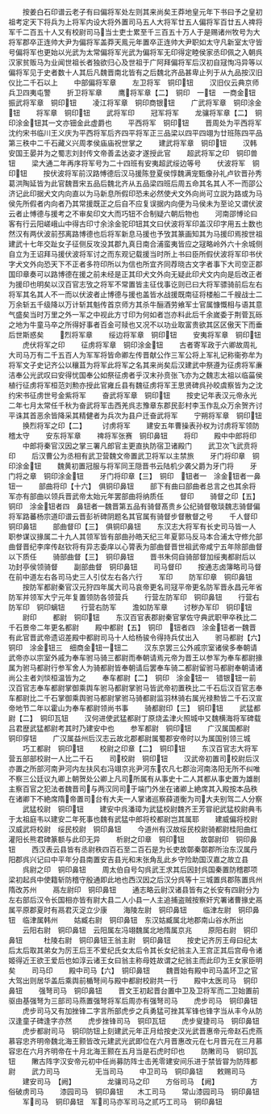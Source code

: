 <!-- { "loadSidebar": true } -->
　　按姜白石印谱云老子有曰偏将军处左则其来尚矣王莽地皇元年下书曰予之皇初祖考定天下将兵为上将军内设大将外置司马五人大将军廿五人偏将军百廿五人禆将军千二百五十人又有校尉司马当士吏士累至千三百五十万人于是赐诸州牧号为大将军郡卒正连帅大尹为偏将军盖莽天鳯元年置卒正连帅大尹职如太守凡新室太守皆号偏将军也更始以光武为太常偏将军光武为偏将军无印得定睦侯家丞印佩之入朝呉汉家贫贩马为业闻世祖长者独欲归心及世祖于广阿拜偏将军后汉初自冦恂冯异等以偏将军见于史者数十人其后凡魏晋南北皆有之后魏北齐品甚卑止列于从九品按汉旧仪比二千石以上
　　中部偏将军章
　　左卫将军　铜印钮
　　汉旧仪云典京师兵卫四夷屯警
　　折卫将军章
　　鹰将军章【二】　铜印　一钮　一商金钮振武将军章　铜印钮
　　凌江将军章　铜印商银钮
　　广武将军章　铜印涂金钮
　　将军章　铜印钮
　　武将军印
　　冠军将军
　　龙骧将军章【二】　铜印涂金钮其一文亦钿金此虚爵也
　　平西将军　铜印钮
　　晋周处为平西将军沈约宋书临川王义庆为平西将军后齐四平将军正三品梁以四平四翊为廿班陈四平品第三秩中二千石藏义兴周孝侯庙庙祝世掌之
　　建武将军章　铜印钮
　　汉韩安国王晏并为之蜀志刘封传文帝善孟达姿才遂授此官
　　超武将军之印　铜印兽钮
　　梁大通二年再序将军号为二十四班有安夷超武绥边等号
　　伏波将军　铜印钮
　　按伏波将军前汉路愽德后汉马援陈登夏侯惇魏满宠甄像孙礼卢钦晋孙秀葛洪陶延皆为此官魏晋宋五品后魏北齐从五品梁四班后周五命其名其人不一而邵公济记此印据犬文内向直以为马新息所假印恐未必然使犬文外向尚可立説为路或为马侯先所假者内向者乃其常援既正之后自不应复误据内向便为马侯未为至论又谓伏波云者止愽德与援考之不审矣印文大而巧钮不合制疑六朝后物也
　　河南邵愽论曰客有行云阳嵯峨山中得古印寸余涂金驼印钮其文曰伏波将军印盖汉印字用五土数也然汉有两伏波前邳离路博德也后将军新息马援也予攷其篆画知其为马援印焉按世祖建武十七年交趾女子征侧反攻没其郡九真日南合浦蛮夷皆应之冦略岭外六十余城侧自立为王诏拜马援伏波将军讨之而东观记载援当时所上书曰臣所假伏波将军印书伏字犬文外向恐天下不正者多符印所以为信也所宜齐同荐晓古文字者事下大司空正郡国印章奏可以路博德在援之前未经是正其印犬文外向无疑此印犬文内向是后改正者为援印也明矣以汉百官志攷之将军不常置皆主征伐事讫则已曰大将军骠骑前后左右将军其名其人不一而以伏波者止博德与援也盖皆水战援既南征将楼船二千艘战士二万余斩五千级降以万计斩其魁传首京师方其杀牛酾酒劳飨军士官属慷慨相与语其意气盛矣当时万里之外一军之中视此方寸印为何如者岂亦料此后千余嵗委于荆菅瓦砾之地为牛童马卒之所得好事者百金可赎也又况不以功业取富贵欲其区区傲天下而垂后世斯惑矣
　　烈将军章
　　绥边将军章　铜印钮
　　安夷将军章　铜印钮
　　虎伏将军之印
　　征虏将军章　铜印涂金钮
　　古者寄军政于六卿故周礼大司马万有二千五百人为军军将皆命卿左传晋献公作三军公将上军礼记称衞弥牟为将军文子史记齐公以穰苴为将军此将军之名其来尚矣后汉建武中祭遵为征虏将军亷洁奉公光武叹曰安得忧国奉公如祭征虏者乎汉末孙贲张飞亦为之魏志太祖以临菑侯植行征虏将军桓范刘勲亦授此官雍丘县有魏征虏将军王思贤碑呉孙皎虞察皆为之沈约宋书征虏世号金紫将军
　　奋武将军章　铜印钮
　　按史记年表汉元帝永光二年七月太常任千秋为奋武将军击西羌呉志豫章东郡民彭村李玉作乱众万余贺齐讨平诛其首恶余皆降采其精健者为兵次为县户迁奋武将军
　　宁朔将军章　铜印钮
　　换烈将军之印【二】
　　讨虏将军
　　建安五年曹操表孙权为讨虏将军领防稽太守
　　安东将军章
　　禆将军张赛　铜印鼻钮
　　将印
　　殿中中郎将印
　　中郎将秦官汉因之掌三署凡郎官主更直执防宿卫诸殿门
　　武卫次飞武贲将印
　　后汉曹公为丞相有武卫营魏文帝置武卫将军以主禁旅
　　牙门将印章　铜印涂金钮
　　魏黄初置冠服与将军同王隠晋书云陆机少袭父爵为牙门将
　　牙门将之章　铜印涂金钮
　　牙门将印章【三】　铜印　钮者一　涂金钮者一鼻钮一
　　部曲将印【十六】　俱铜印鼻钮
　　部下有曲曰部曲者总言之也其余将军亦有部曲以领兵晋武帝太始元年罢部曲将纳质任
　　督印
　　骑督之印【五】　铜印　涂金钮者四　鼻钮者一魏晋第五品有骑督髙贵乡公纪骑督敬琰魏志骑督偏将军路蕃杨宗道印谱云晋彭祈碑阴题名其官属有骑督步督散督之号
　　千人督印　铜印鼻钮
　　部曲督印【三】　俱铜印鼻钮
　　东汉志大将军有长史司马皆一人职参谋议掾属二十九人其领军皆有部曲孙皓天纪三年夏郭马反马本合浦太守修允部曲督晋纪李庠传赵钦将有异志委庠以心膂表为部曲督晋世祖武帝咸宁五年除部曲督以下质任
　　骑部曲督【三】　铜印鼻钮
　　晋书朱伺自骑部督加绥夷都尉后以功封亭侯领骑督
　　副部曲督　铜印鼻钮
　　司马督印
　　按通志卤簿略司马督在前中道左右各司马史三人引仗左右各六行
　　军印
　　防军印章　铜印鼻钮
　　按防军都尉秦官汉元狩四年属大司马哀帝更名司冦平帝更名防军晋永昌元年省防军并领军大宁元年复置领防各领营兵
　　行营左防军印　铜印鼻钮
　　行营右防军印　铜印螭钮
　　行营右防军
　　澹如防军章
　　讨秽办军印　铜印钮
　　尉印
　　都尉　铜印钮
　　东汉百官表郡尉秦官掌佐守典武职甲卒秩比二千石景帝二年更名都尉
　　殿中都尉【五】　铜印　钮者四　涂金钮者一魏晋有此官晋武帝遗诏差殿中都尉司马十人给杨骏令得持兵仗出入
　　驸马都尉【六】　铜印　涂金钮三　细商金钮一钮二
　　汉东京罢三公外戚宗室诸侯多奉朝请武帝亦以宗室外戚为奉车驸马骑三都尉而奉朝请焉元帝为晋王以参军为奉车都尉掾属为驸马都尉行参军舍人为骑都尉皆奉朝请后罢奉车骑二都尉留驸马都尉奉朝请诸尚公主者刘惔桓温皆为之
　　奉车都尉【二】　铜印　涂金钮一　错银钮一前汉百官志奉车都尉掌御乘舆车驸马都尉掌驸马皆武帝初置秩比二千石后汉百官志奉车都尉比二千石掌御乘舆驸马都尉掌驸马骑都尉监羽林骑右属光禄勲皆二千石汉宣帝地节二年以霍山为奉车都尉领尚书事
　　骑都尉印【三】　铜印钮
　　武猛都尉【二】　铜印瓦钮
　　汉何进使武猛都尉丁原烧孟津火照城中又魏横海将军碑载吕君歴武猛都尉考其时乃建安中也
　　参军都尉　铜印钮
　　广汉属国都尉　铜印穿钮
　　广汉属益州后汉志云故北郡都尉属蜀郡安帝时以为属国别领三城
　　巧工都尉　铜印钮
　　校尉之印章【二】　铜印钮
　　东汉百官志大将军营五部部校尉一人比二千石
　　司校尉　铜印钮
　　汉武帝初置司校尉后汉亦置之所部河南尹河内左扶风右冯翊京兆尹河东农凡七郡治河南洛阳无所不纠唯不察三公廷议九卿上朝贺处公卿上凡司所属有从事史十二人其都从事史置为雄剧主察百官之犯法者魏晋司与两汉同司于端门外坐在诸卿上絶席其入殿按本品秩在诸卿下不絶席隋帝置司台有大夫一人掌诸巡察薛道衡为司大夫别驾二人分察
　　武猛校尉　铜印钮
　　建安中呉潘璋为武猛校尉魏齐王芳甞祀武猛校尉典韦于太祖庭韦以建安二年死事也魏有武猛中郎将校都尉岂其属耶
　　建威偏将校尉　汉威武将校尉　绥民校尉　铜印鼻钮
　　今道州有汉故绥民校尉骑都尉桂阳曲红灌阳长熊君碑篆额与此印无异
　　析尉之印章　铜印钮
　　故鄣尉印　铜印鼻钮
　　西汉表云县皆有丞尉秩四百石至二百石是为长吏故鄣秦鄣郡所治东汉属丹阳郡呉兴记曰中平年分县南置安吉县光和末张角乱此乡守险助国汉嘉之故立县
　　呉尉之印　铜印鼻钮
　　周太伯自号勾呉武王求其后因封呉国秦置防稽郡项梁初起呉中使籍斩防稽守殷通即此地也西汉因之后汉分呉等十三城置呉郡陈置呉州隋改苏州
　　鬲左尉印　铜印鼻钮
　　通志略云尉汉诸县皆有之长安有四尉分为左右部后汉令长国相亦皆有尉大县二人小县一人主追捕盗贼按察奸宄署诸曹掾史鬲属平原郡夏时有鬲君灭浞立少康
　　海陵左尉　铜印鼻钮
　　临津左尉　铜印鼻钮　临津属韩州
　　姑臧右尉　铜印鼻钮　东汉姑臧属北地郡南山谷水所出
　　云阳右尉　铜印鼻钮　云阳属左冯翊魏属北地隋属京兆
　　原阳右尉　铜印鼻钮　　　杜陵右尉　铜印鼻钮王翁主尉　铜印鼻钮
　　按史记齐厉王母曰纪太后太后取其弟女为厉王后王不爱纪氏女太后令其长女纪翁主入王宫正其后宫毋令诸姬得近王欲王爱后也如淳云诸王女曰翁主称母姓故谓之纪翁主而此印为王女家臣明矣
　　司马印
　　殿中司马【六】　铜印鼻钮
　　魏晋始有殿中司马盖环卫之官大驾出则居华盖后乘舆前楯弩间与殿中都尉校尉共一行
　　殿中太医司马　铜印鼻钮
　　强弩司马　铜印鼻钮
　　晋文王初起晋台置中卫及卫将军而二卫始置前驱由基强弩为三部司马燕置强弩将军后周亦有强弩司马
　　虎步司马　铜印鼻钮
　　虎步司马又有加挫锋二字言所部虎步之兵勇猛可挫其军锋也锋字当从丰今从防汉逢童子碑逢字亦然
　　虎步挫锋司马　铜印瓦钮
　　虎步叟捷司马　铜印鼻钮
　　虎步都尉司马　铜印防钮上刻建武元年正月给按史汉光武晋惠帝元帝赵石虎燕慕容忠齐明帝魏北海王颢皆改元建武光武即位在六月晋惠改元在七月晋元在三月慕容忠在六月齐明帝在十月北海王颢在五月当是石虎时印也
　　防敶司马　铜印瓦钮
　　敶古阵字汉安帝元初中任尚募防阵士击羌零建安间乐进于禁皆甞为防阵都尉
　　武力司马　　　　　无当司马
　　中卫司马　铜印鼻钮　　敕赐司马
　　建安司马　【阙】　　　　　龙骧司马之印
　　方俗司马　【阙】　　　　　方俗破虏司马
　　漆园司马　铜印鼻钮　　木工司马
　　常山漆园司马　铜印鼻钮
　　军司马　铜印鼻钮　军司马亦军司马之贰巧工司马　铜印鼻钮
